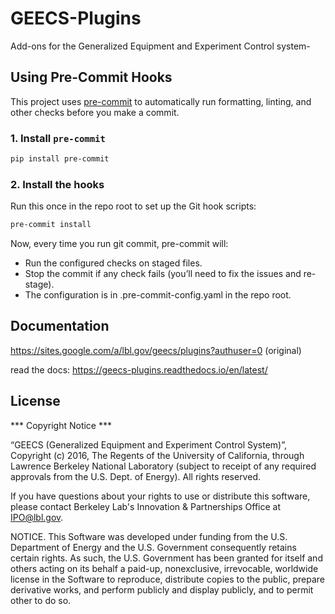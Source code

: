 # GEECS-Plugins
Add-ons for the Generalized Equipment and Experiment Control system-

## Using Pre-Commit Hooks

This project uses [pre-commit](https://pre-commit.com/) to automatically run formatting, linting, and other checks before you make a commit.

### 1. Install `pre-commit`
```bash
pip install pre-commit
```

### 2. Install the hooks

Run this once in the repo root to set up the Git hook scripts:
```bash
pre-commit install
```

Now, every time you run git commit, pre-commit will:

- Run the configured checks on staged files.
- Stop the commit if any check fails (you’ll need to fix the issues and re-stage).
- The configuration is in .pre-commit-config.yaml in the repo root.

## Documentation
https://sites.google.com/a/lbl.gov/geecs/plugins?authuser=0 (original)

read the docs: https://geecs-plugins.readthedocs.io/en/latest/

## License

*** Copyright Notice ***

“GEECS (Generalized Equipment and Experiment Control System)”, Copyright (c) 2016, The Regents of the University of California, through Lawrence Berkeley National Laboratory (subject to receipt of any required approvals from the U.S. Dept. of Energy).  All rights reserved.



If you have questions about your rights to use or distribute this software, please contact Berkeley Lab's Innovation & Partnerships Office at  IPO@lbl.gov.



NOTICE.  This Software was developed under funding from the U.S. Department of Energy and the U.S. Government consequently retains certain rights. As such, the U.S. Government has been granted for itself and others acting on its behalf a paid-up, nonexclusive, irrevocable, worldwide license in the Software to reproduce, distribute copies to the public, prepare derivative works, and perform publicly and display publicly, and to permit other to do so.
